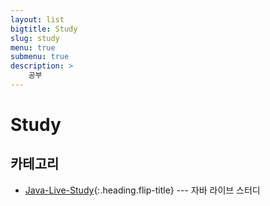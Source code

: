 ```yaml
---
layout: list
bigtitle: Study
slug: study
menu: true
submenu: true
description: >
    공부
---
```


# Study

## 카테고리

- [Java-Live-Study]{:.heading.flip-title} --- 자바 라이브 스터디

[Java-Live-Study]: /java-live-study/